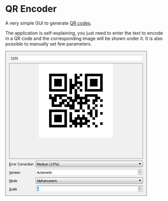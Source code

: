 QR Encoder
====

A very simple GUI to generate [QR codes].

The application is self-explaining, you just need to enter the text to encode in a QR code and the corresponding image will be shown under it. It is also possible to manually set few parameters.

![Screenshot of application's window](./screenshot.png)

[QR Codes]: https://en.wikipedia.org/wiki/QR_code
